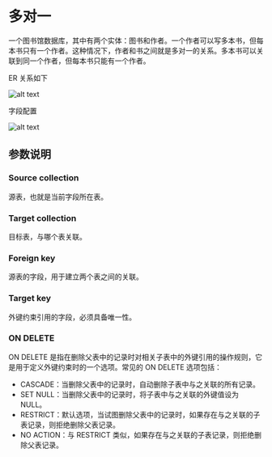 
# 多对一

一个图书馆数据库，其中有两个实体：图书和作者。一个作者可以写多本书，但每本书只有一个作者。这种情况下，作者和书之间就是多对一的关系。多本书可以关联到同一个作者，但每本书只能有一个作者。

ER 关系如下

![alt text](https://static-docs.nocobase.com/eaeeac974844db05c75cf0deeedf3652.png)

字段配置

![alt text](https://static-docs.nocobase.com/3b4484ebb98d82f832f3dbf752bd84c9.png)

## 参数说明

### Source collection

源表，也就是当前字段所在表。

### Target collection

目标表，与哪个表关联。

### Foreign key

源表的字段，用于建立两个表之间的关联。

### Target key

外键约束引用的字段，必须具备唯一性。

### ON DELETE

ON DELETE 是指在删除父表中的记录时对相关子表中的外键引用的操作规则，它是用于定义外键约束时的一个选项。常见的 ON DELETE 选项包括：

- CASCADE：当删除父表中的记录时，自动删除子表中与之关联的所有记录。
- SET NULL：当删除父表中的记录时，将子表中与之关联的外键值设为 NULL。
- RESTRICT：默认选项，当试图删除父表中的记录时，如果存在与之关联的子表记录，则拒绝删除父表记录。
- NO ACTION：与 RESTRICT 类似，如果存在与之关联的子表记录，则拒绝删除父表记录。
